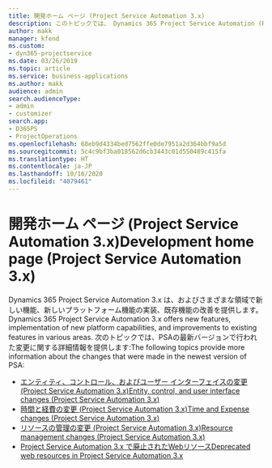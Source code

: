 ```yaml
---
title: 開発ホーム ページ (Project Service Automation 3.x)
description: このトピックでは、 Dynamics 365 Project Service Automation (PSA) バージョン 3.x の開発情報を提供するトピックへのリンクを提供します。
author: makk
manager: kfend
ms.custom:
- dyn365-projectservice
ms.date: 03/26/2019
ms.topic: article
ms.service: business-applications
ms.author: makk
audience: admin
search.audienceType:
- admin
- customizer
search.app:
- D365PS
- ProjectOperations
ms.openlocfilehash: 68eb9d4334bed7562ffe0de7951a2d364bbf9a5d
ms.sourcegitcommit: 5c4c9bf3ba018562d6cb3443c01d550489c415fa
ms.translationtype: HT
ms.contentlocale: ja-JP
ms.lasthandoff: 10/16/2020
ms.locfileid: "4079461"
---
```

# <a name="development-home-page-project-service-automation-3x"></a><span data-ttu-id="79f54-103">開発ホーム ページ (Project Service Automation 3.x)</span><span class="sxs-lookup"><span data-stu-id="79f54-103">Development home page (Project Service Automation 3.x)</span></span>

<span data-ttu-id="79f54-104">Dynamics 365 Project Service Automation 3.x は、およびさまざまな領域で新しい機能、新しいプラットフォーム機能の実装、既存機能の改善を提供します。</span><span class="sxs-lookup"><span data-stu-id="79f54-104">Dynamics 365 Project Service Automation 3.x offers new features, implementation of new platform capabilities, and improvements to existing features in various areas.</span></span> <span data-ttu-id="79f54-105">次のトピックでは、PSAの最新バージョンで行われた変更に関する詳細情報を提供します:</span><span class="sxs-lookup"><span data-stu-id="79f54-105">The following topics provide more information about the changes that were made in the newest version of PSA:</span></span>

- [<span data-ttu-id="79f54-106">エンティティ、コントロール、およびユーザー インターフェイスの変更 (Project Service Automation 3.x)</span><span class="sxs-lookup"><span data-stu-id="79f54-106">Entity, control, and user interface changes (Project Service Automation 3.x)</span></span>](../developer-guides/entity-changes-v3.x.md)
- [<span data-ttu-id="79f54-107">時間と経費の変更 (Project Service Automation 3.x)</span><span class="sxs-lookup"><span data-stu-id="79f54-107">Time and Expense changes (Project Service Automation 3.x)</span></span>](../developer-guides/time-expense-changes-v3.x.md)
- [<span data-ttu-id="79f54-108">リソースの管理の変更 (Project Service Automation 3.x)</span><span class="sxs-lookup"><span data-stu-id="79f54-108">Resource management changes (Project Service Automation 3.x)</span></span>](../developer-guides/resource-management-changes-v3.x.md)
- [<span data-ttu-id="79f54-109">Project Service Automation 3.x で廃止されたWebリソース</span><span class="sxs-lookup"><span data-stu-id="79f54-109">Deprecated web resources in Project Service Automation 3.x</span></span>](../developer-guides/web-resources-deprecated-v3.x.md)
